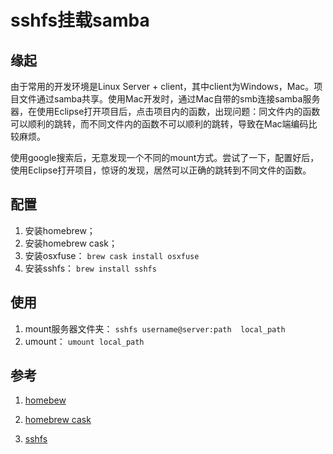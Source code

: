 # sshfs挂载samba

## 缘起

由于常用的开发环境是Linux Server + client，其中client为Windows，Mac。项目文件通过samba共享。使用Mac开发时，通过Mac自带的smb连接samba服务器，在使用Eclipse打开项目后，点击项目内的函数，出现问题：同文件内的函数可以顺利的跳转，而不同文件内的函数不可以顺利的跳转，导致在Mac端编码比较麻烦。

使用google搜索后，无意发现一个不同的mount方式。尝试了一下，配置好后，使用Eclipse打开项目，惊讶的发现，居然可以正确的跳转到不同文件的函数。

## 配置

1. 安装homebrew；
2. 安装homebrew cask；
3. 安装osxfuse：  ```brew cask install osxfuse```
4. 安装sshfs： ```brew install sshfs```


## 使用

1. mount服务器文件夹： ```sshfs username@server:path  local_path```
2. umount：  ```umount local_path```


## 参考
1. [homebew](https://brew.sh/)

2. [homebrew cask](https://caskroom.github.io)

3. [sshfs](https://github.com/osxfuse/osxfuse/wiki/SSHFS)
